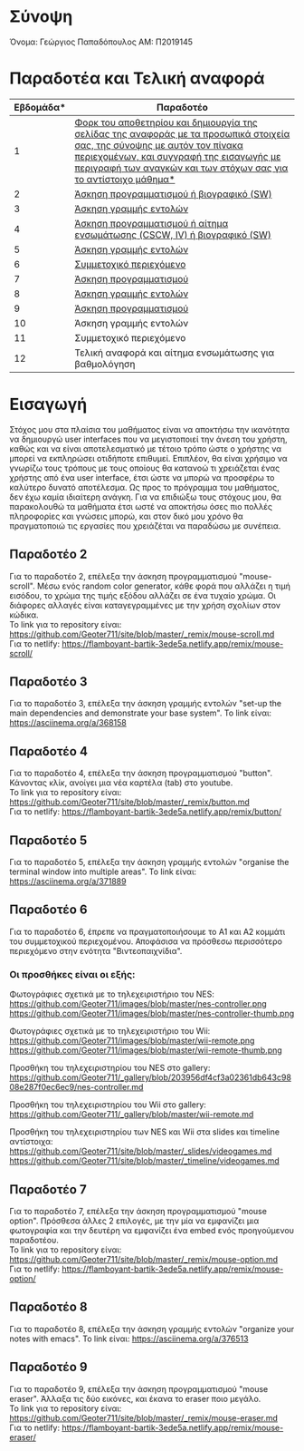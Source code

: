 # **Σύνοψη**


Όνομα: Γεώργιος Παπαδόπουλος 
ΑΜ: Π2019145

# Παραδοτέα και Τελική αναφορά

| Εβδομάδα* | Παραδοτέο |
| --- | --- |
| 1 | [Φορκ του αποθετηρίου και δημιουργία της σελίδας της αναφοράς με τα προσωπικά στοιχεία σας, της σύνοψης με αυτόν τον πίνακα περιεχομένων, και συγγραφή της εισαγωγής με περιγραφή των αναγκών και των στόχων σας για το αντίστοιχο μάθημα*](#εισαγωγή)  | 
| 2 | [Άσκηση προγραμματισμού ή βιογραφικό  (SW)](#παραδοτέο-2) | 
| 3 | [Άσκηση γραμμής εντολών](#παραδοτέο-3) | 
| 4 | [Άσκηση προγραμματισμού ή αίτημα ενσωμάτωσης (CSCW, IV) ή βιογραφικό  (SW)](#παραδοτέο-4) |
| 5 | [Άσκηση γραμμής εντολών](#παραδοτέο-5) |
| 6 | [Συμμετοχικό περιεχόμενο](#παραδοτέο-6) |
| 7 | [Άσκηση προγραμματισμού](#παραδοτέο-7) |
| 8 | [Άσκηση γραμμής εντολών](#παραδοτέο-8) |
| 9 | [Άσκηση προγραμματισμού](#παραδοτέο-9) |
| 10 | Άσκηση γραμμής εντολών |
| 11 | Συμμετοχικό περιεχόμενο |
| 12 | Τελική αναφορά και αίτημα ενσωμάτωσης για βαθμολόγηση |


# **Εισαγωγή** 


Στόχος μου στα πλαίσια του μαθήματος είναι να αποκτήσω την ικανότητα να δημιουργώ user interfaces που να μεγιστοποιεί την άνεση του χρήστη, καθώς και να είναι αποτελεσματικό με τέτοιο τρόπο ώστε ο χρήστης να μπορεί να εκπληρώσει οτιδήποτε επιθυμεί. Επιπλέον, θα είναι χρήσιμο να γνωρίζω τους τρόπους με τους οποίους θα κατανοώ τι χρειάζεται ένας χρήστης από ένα user interface, έτσι ώστε να μπορώ να προσφέρω το καλύτερο δυνατό αποτέλεσμα. Ως προς το πρόγραμμα του μαθήματος, δεν έχω καμία ιδιαίτερη ανάγκη. Για να επιδιώξω τους στόχους μου, θα παρακολουθώ τα μαθήματα έτσι ωστέ να αποκτήσω όσες πιο πολλές πληροφορίες και γνώσεις μπορώ, και στον δικό μου χρόνο θα πραγματοποιώ τις εργασίες που χρειάζέται να παραδώσω με συνέπεια.



## Παραδοτέο 2

Για το παραδοτέο 2, επέλεξα την άσκηση προγραμματισμού "mouse-scroll". Μέσω ενός random color generator, κάθε φορά που αλλάζει η τιμή εισόδου, το χρώμα της τιμής εξόδου αλλάζει σε ένα τυχαίο χρώμα. 
Οι διάφορες αλλαγές είναι καταγεγραμμένες με την χρήση σχολίων στον κώδικα.  
Το link για το repository είναι: https://github.com/Geoter711/site/blob/master/_remix/mouse-scroll.md  
Για το netlify: https://flamboyant-bartik-3ede5a.netlify.app/remix/mouse-scroll/

## Παραδοτέο 3 

Για το παραδοτέο 3, επέλεξα την άσκηση γραμμής εντολών "set-up the main dependencies and demonstrate your base system". Το link είναι: 
https://asciinema.org/a/368158

## Παραδοτέο 4

Για το παραδοτέο 4, επέλεξα την άσκηση προγραμματισμού "button". Κάνοντας κλίκ, ανοίγει μια νέα καρτέλα (tab) στο youtube.  
Το link για το repository είναι: https://github.com/Geoter711/site/blob/master/_remix/button.md  
Για το netlify: https://flamboyant-bartik-3ede5a.netlify.app/remix/button/


## Παραδοτέο 5

Για το παραδοτέο 5, επέλεξα την άσκηση γραμμής εντολών "organise the terminal window into multiple areas". Το link είναι:
https://asciinema.org/a/371889

## Παραδοτέο 6

Για το παραδοτέο 6, έπρεπε να πραγματοποιήσουμε το Α1 και Α2 κομμάτι του συμμετοχικού περιεχομένου. Αποφάσισα να πρόσθεσω περισσότερο περιεχόμενο στην ενότητα "Βιντεοπαιχνίδια".

### Οι προσθήκες είναι οι εξής:


Φωτογράφιες σχετικά με το τηλεχειριστήριο του NES:
https://github.com/Geoter711/images/blob/master/nes-controller.png
https://github.com/Geoter711/images/blob/master/nes-controller-thumb.png

Φωτογράφιες σχετικά με το τηλεχειριστήριο του Wii:
https://github.com/Geoter711/images/blob/master/wii-remote.png
https://github.com/Geoter711/images/blob/master/wii-remote-thumb.png

Προσθήκη του τηλεχειριστηρίου του NES στο gallery:
https://github.com/Geoter711/_gallery/blob/203956df4cf3a02361db643c9808e287f0ec6ec9/nes-controller.md


Προσθήκη του τηλεχειριστηρίου του Wii στο gallery:
https://github.com/Geoter711/_gallery/blob/master/wii-remote.md

Προσθήκη του τηλεχειριστηρίου των NES και Wii στα slides και timeline αντίστοιχα:
https://github.com/Geoter711/site/blob/master/_slides/videogames.md
https://github.com/Geoter711/site/blob/master/_timeline/videogames.md


## Παραδοτέο 7
Για το παραδοτέο 7, επέλεξα την άσκηση προγραμματισμού "mouse option". Πρόσθεσα άλλες 2 επιλογές, με την μία να εμφανίζει μια φωτογραφία και την δευτέρη να εμφανίζει ένα embed ενός προηγούμενου παραδοτέου.  
Το link για το repository είναι: https://github.com/Geoter711/site/blob/master/_remix/mouse-option.md  
Για το netlify: https://flamboyant-bartik-3ede5a.netlify.app/remix/mouse-option/

## Παραδοτέο 8
Για το παραδοτέο 8, επέλεξα την άσκηση γραμμής εντολών "organize your notes with emacs". Το link είναι: 
https://asciinema.org/a/376513

## Παραδοτέο 9 
Για το παραδοτέο 9, επέλεξα την άσκηση προγραμματισμού "mouse eraser". Άλλαξα τις δύο εικόνες, και έκανα το eraser ποιο μεγάλο.  
Το link για το repository είναι: https://github.com/Geoter711/site/blob/master/_remix/mouse-eraser.md  
Για το netlify: https://flamboyant-bartik-3ede5a.netlify.app/remix/mouse-eraser/
